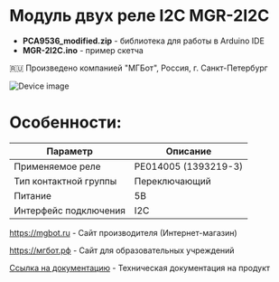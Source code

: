 # Модуль двух реле I2C MGR-2I2C

- **PCA9536_modified.zip** - библиотека для работы в Arduino IDE
- **MGR-2I2C.ino** - пример скетча

🇷🇺 Произведено компанией "МГБот", Россия, г. Санкт-Петербург

![Device image](https://books.mgbot.ru/images/MGR-2I2C.PNG)

# Особенности:

| Параметр    | Описание |
| ----------- | -----------|
| Применяемое реле    | PE014005 (1393219-3)|
| Тип контактной группы      | Переключающий |
| Питание     | 5В|
| Интерфейс подключения      | I2C|

https://mgbot.ru  - Сайт производителя (Интернет-магазин)

https://мгбот.рф  - Сайт для образовательных учреждений

[Ссылка на документацию](https://books.mgbot.ru/devices/MGR-2I2C.pdf) - Техническая документация на продукт